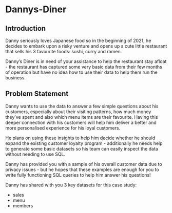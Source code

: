 # Dannys-Diner

## Introduction
Danny seriously loves Japanese food so in the beginning of 2021, he decides to embark upon a risky venture and opens up a cute little restaurant that sells his 3 favourite foods: sushi, curry and ramen.

Danny’s Diner is in need of your assistance to help the restaurant stay afloat - the restaurant has captured some very basic data from their few months of operation but have no idea how to use their data to help them run the business.

## Problem Statement
Danny wants to use the data to answer a few simple questions about his customers, especially about their visiting patterns, how much money they’ve spent and also which menu items are their favourite. Having this deeper connection with his customers will help him deliver a better and more personalised experience for his loyal customers.

He plans on using these insights to help him decide whether he should expand the existing customer loyalty program - additionally he needs help to generate some basic datasets so his team can easily inspect the data without needing to use SQL.

Danny has provided you with a sample of his overall customer data due to privacy issues - but he hopes that these examples are enough for you to write fully functioning SQL queries to help him answer his questions!

Danny has shared with you 3 key datasets for this case study:

- sales
- menu
- members
